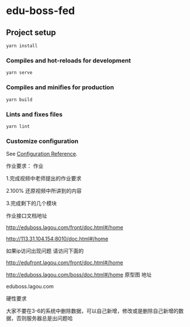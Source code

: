 # edu-boss-fed

## Project setup
```
yarn install
```

### Compiles and hot-reloads for development
```
yarn serve
```

### Compiles and minifies for production
```
yarn build
```

### Lints and fixes files
```
yarn lint
```

### Customize configuration
See [Configuration Reference](https://cli.vuejs.org/config/).

作业要求： 作业

1.完成视频中老师提出的作业要求

2.100% 还原视频中所讲到的内容

3.完成剩下的几个模块

作业接口文档地址

http://eduboss.lagou.com/front/doc.html#/home

http://113.31.104.154:8010/doc.html#/home

如果ip访问出现问题 请访问下面的

http://edufront.lagou.com/front/doc.html#/home

http://eduboss.lagou.com/boss/doc.html#/home 原型图 地址

eduboss.lagou.com

硬性要求

大家不要在3-6的系统中删除数据，可以自己新增，修改或是删除自己新增的数据，否则服务器总是出问题哈
